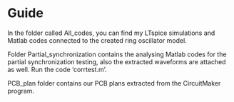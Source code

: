 # Guide

In the folder called All_codes, you can find my LTspice simulations and Matlab codes connected to the created ring oscillator model.

Folder Partial_synchronization contains the analysing Matlab codes for the partial synchronization testing, also the extracted waveforms are attached as well. Run the code ‘corrtest.m’.

PCB_plan folder contains our PCB plans extracted from the CircuitMaker program. 